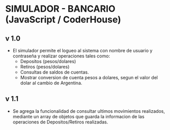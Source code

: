 # SIMULADOR - BANCARIO (JavaScript / CoderHouse)

## v 1.0
- El simulador permite el logueo al sistema con nombre de usuario y contraseña y realizar operaciones tales como:
  * Depositos (pesos/dolares)
  * Retiros (pesos/dolares)
  * Consultas de saldos de cuentas.
  * Mostrar conversion de cuenta pesos a dolares, segun el valor del dolar al cambio de Argentina.
  
## v 1.1
- Se agrega la funcionalidad de consultar ultimos movimientos realizados, mediante un array de objetos que guarda la informacion de las operaciones de Depositos/Retiros realizadas.
